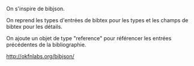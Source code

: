 On s'inspire de bibjson.

On reprend les types d'entrées de bibtex pour les types et les champs de bibtex pour les détails.

On ajoute un objet de type "reference" pour référencer les entrées précédentes de la bibliographie.

http://okfnlabs.org/bibjson/
